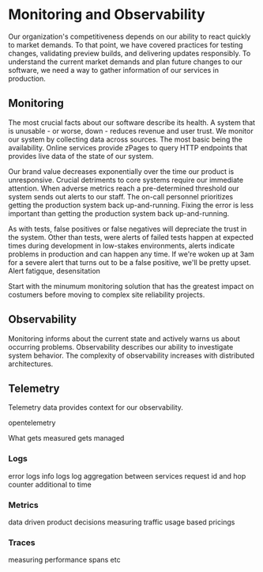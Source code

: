 # Monitoring and Observability

Our organization's competitiveness depends on our ability to react quickly to market demands. To that point, we have covered practices for testing changes, validating preview builds, and delivering updates responsibly. To understand the current market demands and plan future changes to our software, we need a way to gather information of our services in production.

## Monitoring

The most crucial facts about our software describe its health. A system that is unusable - or worse, down - reduces revenue and user trust. We monitor our system by collecting data across sources. The most basic being the availability. Online services provide zPages to query HTTP endpoints that provides live data of the state of our system.

Our brand value decreases exponentially over the time our product is unresponsive. Crucial detriments to core systems require our immediate attention. When adverse metrics reach a pre-determined threshold our system sends out alerts to our staff. The on-call personnel prioritizes getting the production system back up-and-running. Fixing the error is less important than getting the production system back up-and-running.

As with tests, false positives or false negatives will depreciate the trust in the system. Other than tests, were alerts of failed tests happen at expected times during development in low-stakes environments, alerts indicate problems in production and can happen any time. If we're woken up at 3am for a severe alert that turns out to be a false positive, we'll be pretty upset. Alert fatigque, desensitation

Start with the minumum monitoring solution that has the greatest impact on costumers before moving to complex site reliability projects.

## Observability

Monitoring informs about the current state and actively warns us about occurring problems. Observability describes our ability to investigate system behavior. The complexity of observability increases with distributed architectures.

## Telemetry

Telemetry data provides context for our observability. 

opentelemetry

What gets measured gets managed

### Logs

error logs
info logs
log aggregation between services
request id and hop counter additional to time

### Metrics

data driven product decisions
measuring traffic
usage based pricings

### Traces

measuring performance spans etc
